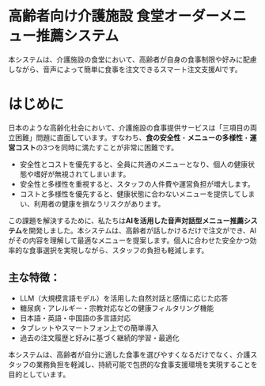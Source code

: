 # 高齢者向け介護施設 食堂オーダーメニュー推薦システム

本システムは、介護施設の食堂において、高齢者が自身の食事制限や好みに配慮しながら、音声によって簡単に食事を注文できるスマート注文支援AIです。

# はじめに

日本のような高齢化社会において、介護施設の食事提供サービスは「三項目の両立困難」問題に直面しています。すなわち、**食の安全性**・**メニューの多様性**・**運営コスト**の3つを同時に満たすことが非常に困難です。

- 安全性とコストを優先すると、全員に共通のメニューとなり、個人の健康状態や嗜好が無視されてしまいます。
- 安全性と多様性を重視すると、スタッフの人件費や運営負担が増大します。
- コストと多様性を優先すると、健康状態に合わないメニューを提供してしまい、利用者の健康を損なうリスクがあります。

この課題を解決するために、私たちは**AIを活用した音声対話型メニュー推薦システム**を開発しました。本システムは、高齢者が話しかけるだけで注文ができ、AIがその内容を理解して最適なメニューを提案します。個人に合わせた安全かつ効率的な食事選択を実現しながら、スタッフの負担も軽減します。

## 主な特徴：
- LLM（大規模言語モデル）を活用した自然対話と感情に応じた応答
- 糖尿病・アレルギー・宗教対応などの健康フィルタリング機能
- 日本語・英語・中国語の多言語対応
- タブレットやスマートフォン上での簡単導入
- 過去の注文履歴と好みに基づく継続的学習・最適化

本システムは、高齢者が自分に適した食事を選びやすくなるだけでなく、介護スタッフの業務負担を軽減し、持続可能で包摂的な食事支援環境を実現することを目的としています。
